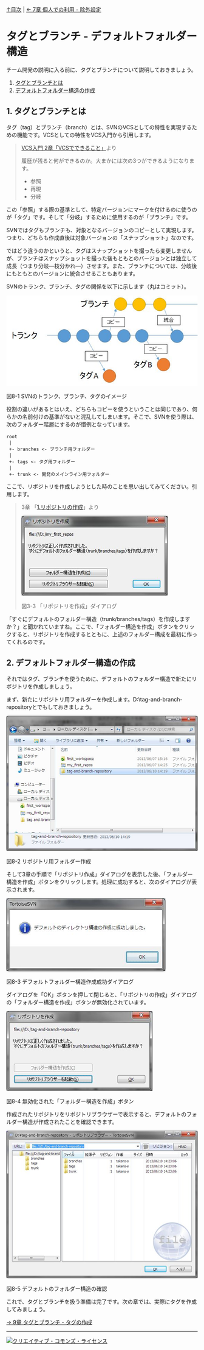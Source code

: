 [↑目次](README.md "目次") | [← 7章 個人での利用 - 除外設定](7.personal-use-5.md "個人での利用 - 除外設定")

# タグとブランチ - デフォルトフォルダー構造

チーム開発の説明に入る前に、タグとブランチについて説明しておきましょう。

1. [タグとブランチとは](#whats-tag-and-branch)
1. [デフォルトフォルダー構造の作成](#create-default-folder-structure)

## <a name="whats-tag-and-branch"></a>1. タグとブランチとは

タグ（tag）とブランチ（branch）とは、SVNのVCSとしての特性を実現するための機能です。VCSとしての特性をVCS入門から引用します。

> [VCS入門 2章「VCSでできること」](https://github.com/masaru-b-cl/introduction-to-vcs/blob/master/2.power-of-vcs.md "VCS入門 2章「VCSでできること」")より
> 
> 履歴が残ると何ができるのか。大まかには次の3つができるようになります。
> 
> - 参照
> - 再現
> - 分岐

この「参照」する際の基準として、特定バージョンにマークを付けるのに使うのが「タグ」です。そして「分岐」するために使用するのが「ブランチ」です。

SVNではタグもブランチも、対象となるバージョンのコピーとして実現します。つまり、どちらも作成直後は対象バージョンの「スナップショット」なのです。

ではどう違うのかというと、タグはスナップショットを撮ったら変更しませんが、ブランチはスナップショットを撮った後もともとのバージョンとは独立して成長（つまり分岐―枝分かれ―）させます。また、ブランチについては、分岐後にもともとのバージョンに統合させることもあります。

SVNのトランク、ブランチ、タグの関係を以下に示します（丸はコミット）。

![SVNのトランク、ブランチ、タグのイメージ](images/chapter-8-1.jpg)

図8-1 SVNのトランク、ブランチ、タグのイメージ

役割の違いがあるとはいえ、どちらもコピーを使うということは同じであり、何らかの名前付けの基準がないと混乱してしまいます。そこで、SVNを使う際は、次のフォルダー階層にするのが慣例となっています。

    root
     |
     +- branches <- ブランチ用フォルダー
     |
     +- tags <- タグ用フォルダー
     |
     +- trunk <- 開発のメインライン用フォルダー

ここで、リポジトリを作成しようとした時のことを思い出してみてください。引用します。

> 3章 「[1.リポジトリの作成](/3.personal-use-1.md#create-repository)」より
> 
> ![「リポジトリを作成」ダイアログ](images/chapter-3-3.jpg)
> 
> 図3-3 「リポジトリを作成」ダイアログ

「すぐにデフォルトのフォルダー構造（trunk/branches/tags）を作成しますか？」と聞かれていますね。ここで、「フォルダー構造を作成」ボタンをクリックすると、リポジトリを作成するとともに、上述のフォルダー構成を最初に作ってくれるのです。

## <a name="create-default-folder-structure"></a>2. デフォルトフォルダー構造の作成

それではタグ、ブランチを使うために、デフォルトのフォルダー構造で新たにリポジトリを作成しましょう。

まず、新たにリポジトリ用フォルダーを作成します。D:\tag-and-branch-repositoryとでもしておきましょう。

![リポジトリ用フォルダー作成](images/chapter-8-2.jpg)

図8-2 リポジトリ用フォルダー作成

そして3章の手順で「リポジトリ作成」ダイアログを表示した後、「フォルダー構造を作成」ボタンをクリックします。処理に成功すると、次のダイアログが表示されます。

![デフォルトフォルダー構造作成成功ダイアログ](images/chapter-8-3.jpg)

図8-3 デフォルトフォルダー構造作成成功ダイアログ

ダイアログを「OK」ボタンを押して閉じると、「リボジトリの作成」ダイアログの「フォルダー構造を作成」ボタンが無効化されています。

![無効化された「フォルダー構造を作成」ボタン](images/chapter-8-4.jpg)

図8-4 無効化された「フォルダー構造を作成」ボタン

作成されたリポジトリをリポジトリブラウザーで表示すると、デフォルトのフォルダー構造が作成されたことを確認できます。

![デフォルトのフォルダー構造の確認](images/chapter-8-5.jpg)

図8-5 デフォルトのフォルダー構造の確認

これで、タグとブランチを扱う準備は完了です。次の章では、実際にタグを作成してみましょう。

[→ 9章 タグとブランチ - タグの作成](9.tag-and-branch-2.md "タグとブランチ - タグの作成")

----------

<a rel="license" href="http://creativecommons.org/licenses/by-sa/3.0/deed.ja"><img alt="クリエイティブ・コモンズ・ライセンス" style="border-width:0" src="http://i.creativecommons.org/l/by-sa/3.0/88x31.png" /></a>
